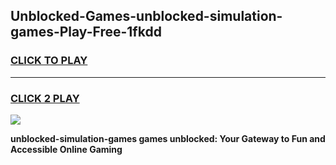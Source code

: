 
## Unblocked-Games-unblocked-simulation-games-Play-Free-1fkdd
<h3>
<a href="https://premium76.site?title=unblocked-simulation-games&ref=18A1">CLICK TO PLAY</a></h3>
<hr>

<h3>
<a href="https://premium76.site?title=unblocked-simulation-games&ref=18A1">CLICK 2 PLAY</a>
  
</h3>

<a href="https://premium76.site?title=unblocked-simulation-games&ref=18A1"><img src="https://clearcache.store/games.png"></a>


**unblocked-simulation-games games unblocked: Your Gateway to Fun and Accessible Online Gaming**
